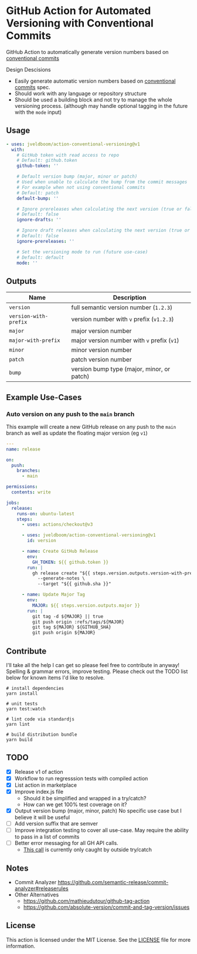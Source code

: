 # GitHub Action for Automated Versioning with Conventional Commits
GitHub Action to automatically generate version numbers based on [conventional commits](https://www.conventionalcommits.org/en/v1.0.0/)

Design Descisions
- Easily generate automatic version numbers based on [conventional commits](https://www.conventionalcommits.org/en/v1.0.0/) spec.
- Should work with any language or repository structure
- Should be used a building block and not try to manage the whole versioning process. (although may handle optional tagging in the future with the `mode` input)

## Usage
```yaml
- uses: jveldboom/action-conventional-versioning@v1
  with:
    # GitHub token with read access to repo
    # Default: github.token
    github-token: ''

    # Default version bump (major, minor or patch)
    # Used when unable to calculate the bump from the commit messages
    # For example when not using conventional commits
    # Default: patch
    default-bump: ''

    # Ignore prereleases when calculating the next version (true or false)
    # Default: false
    ignore-drafts: ''

    # Ignore draft releases when calculating the next version (true or false)
    # Default: false
    ignore-prereleases: ''

    # Set the versioning mode to run (future use-case)
    # Default: default
    mode: ''
```

## Outputs
| Name | Description |
|------|-------------|
`version` | full semantic version number (`1.2.3`)
`version-with-prefix` | version number with `v` prefix (`v1.2.3`)
`major` | major version number
`major-with-prefix` | major version number with `v` prefix (`v1`)
`minor` | minor version number
`patch` | patch version number
`bump` | version bump type (major, minor, or patch)

## Example Use-Cases
### Auto version on any push to the `main` branch
This example will create a new GitHub release on any push to the `main` branch as well as update the floating major version (eg `v1`)

```yaml
---
name: release

on:
  push:
    branches:
      - main

permissions:
  contents: write

jobs:
  release:
    runs-on: ubuntu-latest
    steps:
      - uses: actions/checkout@v3

      - uses: jveldboom/action-conventional-versioning@v1
        id: version

      - name: Create GitHub Release
        env:
          GH_TOKEN: ${{ github.token }}
        run: |
          gh release create "${{ steps.version.outputs.version-with-prefix }}" \
            --generate-notes \
            --target "${{ github.sha }}"

      - name: Update Major Tag
        env:
          MAJOR: ${{ steps.version.outputs.major }}
        run: |
          git tag -d ${MAJOR} || true
          git push origin :refs/tags/${MAJOR}
          git tag ${MAJOR} ${GITHUB_SHA}
          git push origin ${MAJOR}
```

## Contribute
I'll take all the help I can get so please feel free to contribute in anyway! Spelling & grammar errors, improve testing. Please check out the TODO list below for known items I'd like to resolve.

```shell
# install dependencies
yarn install

# unit tests
yarn test:watch

# lint code via standardjs
yarn lint

# build distribution bundle
yarn build
```

## TODO
- [x] Release v1 of action
- [x] Workflow to run regresssion tests with compiled action
- [x] List action in marketplace
- [x] Improve index.js file
  - Should it be simplified and wrapped in a try/catch?
  - How can we get 100% test coverage on it?
- [x] Output version bump (major, minor, patch) No specific use case but I believe it will be useful
- [ ] Add version suffix that are semver
- [ ] Improve integration testing to cover all use-case. May require the ability to pass in a list of commits
- [ ] Better error messaging for all GH API calls.
  - [This call](https://github.com/jveldboom/action-conventional-versioning/blob/main/src/run.js#L36) is currently only caught by outside try/catch

## Notes
- Commit Analyzer https://github.com/semantic-release/commit-analyzer#releaserules
- Other Alternatives
  - https://github.com/mathieudutour/github-tag-action
  - https://github.com/absolute-version/commit-and-tag-version/issues

## License
This action is licensed under the MIT License. See the [LICENSE](./LICENSE) file for more information.
